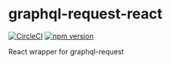 # graphql-request-react

[![CircleCI](https://circleci.com/gh/Capthiron/graphql-request-react.svg?style=svg)](https://circleci.com/gh/Capthiron/graphql-request-react) [![npm version](https://badge.fury.io/js/graphql-request-react.svg)](https://badge.fury.io/js/graphql-request-react)

React wrapper for graphql-request
